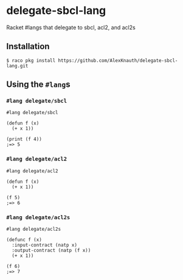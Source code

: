 # delegate-sbcl-lang
Racket #langs that delegate to sbcl, acl2, and acl2s

## Installation

```
$ raco pkg install https://github.com/AlexKnauth/delegate-sbcl-lang.git
```

## Using the `#lang`s

### `#lang delegate/sbcl`

```racket
#lang delegate/sbcl

(defun f (x)
  (+ x 1))

(print (f 4))
;=> 5
```

### `#lang delegate/acl2`

```racket
#lang delegate/acl2

(defun f (x)
  (+ x 1))

(f 5)
;=> 6
```

### `#lang delegate/acl2s`

```racket
#lang delegate/acl2s

(defunc f (x)
  :input-contract (natp x)
  :output-contract (natp (f x))
  (+ x 1))

(f 6)
;=> 7
```
